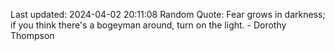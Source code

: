 Last updated: 2024-04-02 20:11:08
Random Quote: Fear grows in darkness; if you think there's a bogeyman around, turn on the light. - Dorothy Thompson